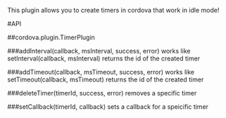 This plugin allows you to create timers in cordova that work in idle mode!

#API

##cordova.plugin.TimerPlugin

###addInterval(callback, msInterval, success, error)
works like setInterval(callback, msInterval)
returns the id of the created timer

###addTimeout(callback, msTimeout, success, error)
works like setTimeout(callback, msTimeout)
returns the id of the created timer

###deleteTimer(timerId, success, error)
removes a specific timer

###setCallback(timerId, callback)
sets a callback for a speicific timer
